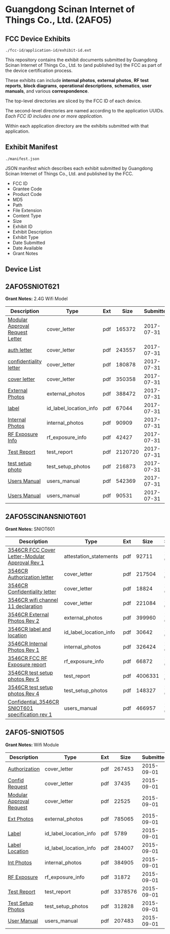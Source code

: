 # Guangdong Scinan Internet of Things Co., Ltd. (2AFO5)
## FCC Device Exhibits

```
./fcc-id/application-id/exhibit-id.ext
```

This repository contains the exhibit documents submitted by Guangdong Scinan Internet of Things Co., Ltd. to (and published by) the FCC as part of the device certification process.

These exhibits can include **internal photos**, **external photos**, **RF test reports**, **block diagrams**, **operational descriptions**, **schematics**, **user manuals**, and various **correspondence**.

The top-level directories are sliced by the FCC ID of each device.

The second-level directories are named according to the application UUIDs. *Each FCC ID includes one or more application.*

Within each application directory are the exhibits submitted with that application. 

## Exhibit Manifest

```
./manifest.json
```

JSON manifest which describes each exhibit submitted by Guangdong Scinan Internet of Things Co., Ltd. and published by the FCC.

- FCC ID
- Grantee Code
- Product Code
- MD5
- Path
- File Extension
- Content Type
- Size
- Exhibit ID
- Exhibit Description
- Exhibit Type
- Date Submitted
- Date Available
- Grant Notes

## Device List
## 2AFO5SNIOT621
**Grant Notes:** 2.4G Wifi Model

| Description | Type | Ext | Size | Submitted | Available |
| ----------- | ---- | --- | ---- | --------- | --------- |
| [Modular Approval Request Letter](2AFO5SNIOT621/2654ff46e96036d2b9b0964de44d04fc/3488556.pdf) | cover_letter | pdf | 165372 | 2017-07-31 | 2017-07-31 |
| [auth letter](2AFO5SNIOT621/2654ff46e96036d2b9b0964de44d04fc/3488562.pdf) | cover_letter | pdf | 243557 | 2017-07-31 | 2017-07-31 |
| [confidentiality letter](2AFO5SNIOT621/2654ff46e96036d2b9b0964de44d04fc/3488574.pdf) | cover_letter | pdf | 180878 | 2017-07-31 | 2017-07-31 |
| [cover letter](2AFO5SNIOT621/2654ff46e96036d2b9b0964de44d04fc/3488688.pdf) | cover_letter | pdf | 350358 | 2017-07-31 | 2017-07-31 |
| [External Photos](2AFO5SNIOT621/2654ff46e96036d2b9b0964de44d04fc/3488636.pdf) | external_photos | pdf | 388472 | 2017-07-31 | 2017-07-31 |
| [label](2AFO5SNIOT621/2654ff46e96036d2b9b0964de44d04fc/3488580.pdf) | id_label_location_info | pdf | 67044 | 2017-07-31 | 2017-07-31 |
| [Internal Photos](2AFO5SNIOT621/2654ff46e96036d2b9b0964de44d04fc/3488639.pdf) | internal_photos | pdf | 90909 | 2017-07-31 | 2017-07-31 |
| [RF Exposure Info](2AFO5SNIOT621/2654ff46e96036d2b9b0964de44d04fc/3488638.pdf) | rf_exposure_info | pdf | 42427 | 2017-07-31 | 2017-07-31 |
| [Test Report](2AFO5SNIOT621/2654ff46e96036d2b9b0964de44d04fc/3488645.pdf) | test_report | pdf | 2120720 | 2017-07-31 | 2017-07-31 |
| [test setup photo](2AFO5SNIOT621/2654ff46e96036d2b9b0964de44d04fc/3488569.pdf) | test_setup_photos | pdf | 216873 | 2017-07-31 | 2017-07-31 |
| [Users Manual](2AFO5SNIOT621/2654ff46e96036d2b9b0964de44d04fc/3488582.pdf) | users_manual | pdf | 542369 | 2017-07-31 | 2017-07-31 |
| [Users Manual](2AFO5SNIOT621/2654ff46e96036d2b9b0964de44d04fc/3488611.pdf) | users_manual | pdf | 90531 | 2017-07-31 | 2017-07-31 |
## 2AFO5SCINANSNIOT601
**Grant Notes:** SNIOT601

| Description | Type | Ext | Size | Submitted | Available |
| ----------- | ---- | --- | ---- | --------- | --------- |
| [3546CR FCC Cover Letter-Modular Approval Rev 1](2AFO5SCINANSNIOT601/ac056f6bb163f92610651695dfb1ce40/3119381.pdf) | attestation_statements | pdf | 92711 | 2016-09-01 | 2016-09-01 |
| [3546CR Authorization letter](2AFO5SCINANSNIOT601/ac056f6bb163f92610651695dfb1ce40/3119379.pdf) | cover_letter | pdf | 217504 | 2016-09-01 | 2016-09-01 |
| [3546CR Confidentiality letter](2AFO5SCINANSNIOT601/ac056f6bb163f92610651695dfb1ce40/3119380.pdf) | cover_letter | pdf | 18824 | 2016-09-01 | 2016-09-01 |
| [3546CR wifi channel 11 declaration](2AFO5SCINANSNIOT601/ac056f6bb163f92610651695dfb1ce40/3119382.pdf) | cover_letter | pdf | 221084 | 2016-09-01 | 2016-09-01 |
| [3546CR External Photos Rev 2](2AFO5SCINANSNIOT601/ac056f6bb163f92610651695dfb1ce40/3119383.pdf) | external_photos | pdf | 399960 | 2016-09-01 | 2016-09-01 |
| [3546CR label and location](2AFO5SCINANSNIOT601/ac056f6bb163f92610651695dfb1ce40/3119390.pdf) | id_label_location_info | pdf | 30642 | 2016-09-01 | 2016-09-01 |
| [3546CR Internal Photos Rev 1](2AFO5SCINANSNIOT601/ac056f6bb163f92610651695dfb1ce40/3119384.pdf) | internal_photos | pdf | 326424 | 2016-09-01 | 2016-09-01 |
| [3546CR FCC RF Exposure report](2AFO5SCINANSNIOT601/ac056f6bb163f92610651695dfb1ce40/3119391.pdf) | rf_exposure_info | pdf | 66872 | 2016-09-01 | 2016-09-01 |
| [3546CR test setup photos Rev 5](2AFO5SCINANSNIOT601/ac056f6bb163f92610651695dfb1ce40/3119392.pdf) | test_report | pdf | 4006331 | 2016-09-01 | 2016-09-01 |
| [3546CR test setup photos Rev 4](2AFO5SCINANSNIOT601/ac056f6bb163f92610651695dfb1ce40/3119393.pdf) | test_setup_photos | pdf | 148327 | 2016-09-01 | 2016-09-01 |
| [Confidential_3546CR SNIOT601 specification rev 1](2AFO5SCINANSNIOT601/ac056f6bb163f92610651695dfb1ce40/3119389.pdf) | users_manual | pdf | 466957 | 2016-09-01 | 2016-09-01 |
## 2AFO5-SNIOT505
**Grant Notes:** Wifi Module

| Description | Type | Ext | Size | Submitted | Available |
| ----------- | ---- | --- | ---- | --------- | --------- |
| [Authorization](2AFO5-SNIOT505/12afbc46ca74c8cdf84f83a5b1858d22/2736015.pdf) | cover_letter | pdf | 267453 | 2015-09-01 | 2015-09-01 |
| [Confid Request](2AFO5-SNIOT505/12afbc46ca74c8cdf84f83a5b1858d22/2736016.pdf) | cover_letter | pdf | 37435 | 2015-09-01 | 2015-09-01 |
| [Modular Approval Request](2AFO5-SNIOT505/12afbc46ca74c8cdf84f83a5b1858d22/2736017.pdf) | cover_letter | pdf | 22525 | 2015-09-01 | 2015-09-01 |
| [Ext Photos](2AFO5-SNIOT505/12afbc46ca74c8cdf84f83a5b1858d22/2736018.pdf) | external_photos | pdf | 785065 | 2015-09-01 | 2015-09-01 |
| [Label](2AFO5-SNIOT505/12afbc46ca74c8cdf84f83a5b1858d22/2736020.pdf) | id_label_location_info | pdf | 5789 | 2015-09-01 | 2015-09-01 |
| [Label Location](2AFO5-SNIOT505/12afbc46ca74c8cdf84f83a5b1858d22/2736021.pdf) | id_label_location_info | pdf | 284007 | 2015-09-01 | 2015-09-01 |
| [Int Photos](2AFO5-SNIOT505/12afbc46ca74c8cdf84f83a5b1858d22/2736019.pdf) | internal_photos | pdf | 384905 | 2015-09-01 | 2015-09-01 |
| [RF Exposure](2AFO5-SNIOT505/12afbc46ca74c8cdf84f83a5b1858d22/2736026.pdf) | rf_exposure_info | pdf | 31872 | 2015-09-01 | 2015-09-01 |
| [Test Report](2AFO5-SNIOT505/12afbc46ca74c8cdf84f83a5b1858d22/2736024.pdf) | test_report | pdf | 3378576 | 2015-09-01 | 2015-09-01 |
| [Test Setup Photos](2AFO5-SNIOT505/12afbc46ca74c8cdf84f83a5b1858d22/2736022.pdf) | test_setup_photos | pdf | 312828 | 2015-09-01 | 2015-09-01 |
| [User Manual](2AFO5-SNIOT505/12afbc46ca74c8cdf84f83a5b1858d22/2736023.pdf) | users_manual | pdf | 207483 | 2015-09-01 | 2015-09-01 |
